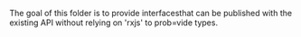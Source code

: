 The goal of this folder is to provide interfacesthat can be published with the existing API without relying on 'rxjs' to prob=vide types.